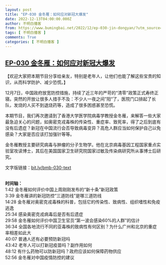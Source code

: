 ```yaml
---
layout: post
title: "EP-030 金冬雁：如何应对新冠大爆发"
date: 2022-12-13T04:00:00.000Z
author: 不明白播客
from: https://www.bumingbai.net/2022/12/ep-030-jin-dongyan/?utm_source=rss&utm_medium=rss&utm_campaign=ep-030-jin-dongyan
tags: [ 不明白播客 ]
comments: True
categories: [ 不明白播客 ]
---
```

<!--1670904000000-->
[EP-030 金冬雁：如何应对新冠大爆发](https://www.bumingbai.net/2022/12/ep-030-jin-dongyan/?utm_source=rss&utm_medium=rss&utm_campaign=ep-030-jin-dongyan)
------

<div>
<div id="buzzsprout-player-11861102"></div><script src="https://www.buzzsprout.com/1982525/11861102-.js?container_id=buzzsprout-player-11861102&amp;player=small" type="text/javascript" charset="utf-8"></script><p>【欢迎大家把本期节目分享给亲友，特别是老年人，让他们也能了解这些宝贵的知识，从而科学防护、减少恐慌。】</p><p>12月7日，中国政府放宽防控措施，持续了近三年的严苛的“清零”政策正式寿终正寝。突然的开放让很多人措手不及：不少人一夜之间”阳“了，医院门口排起了长队，发烧的人买不到退烧药等，造成了很多困惑甚至恐慌。</p><p>本期节目，我们再次邀请到了香港大学医学院病毒学教授金冬雁，来解答一些大家最急迫关心的问题，如奥密克戎毒株的传染性、重症率、致死率，得了之后到底有没有后遗症？新冠在中国流行会否导致病毒变异？高危人群应当如何保护自己以免感染？大家是否应该打加强针等等。</p><p>金冬雁教授主要研究病毒与肿瘤的分子生物学。他在北京病毒基因工程国家重点实验室攻读博士，其后在美国国家卫生研究院国家过敏及传染病研究所从事博士后研究。</p><p>文字版链接：<a rel="noreferrer noopener" href="https://bit.ly/bmb-030-text" target="_blank">bit.ly/bmb-030-text</a></p><p><br><strong>时间轴：<br></strong>1:42 金冬雁如何评价中国上周刚刚发布的“新十条”新冠政策<br>3:39 金冬雁讲的新冠防控“三道防线”是哪三道防线<br>14:28 金冬雁对奥密克戎毒株的科普，包括它的传染性、致病性、组织嗜性和免疫逃逸<br>25:34 感染奥密克戎病毒后是否有后遗症<br>29:58 金冬雁如何评价中国卫生官员“第一波会感染60%的人群”的估计<br>36:34 全国各地流行不同的亚毒株的致病性有何区别？为什么广州和北京的重症率相差如此大<br>40:07 普通人还有必要预防新冠吗<br>43:42 老年人可以打新冠疫苗吗？副作用如何<br>48:12 有什么药物可以防新冠吗？政府应该如何保障药物供应<br>52:56 金冬雁对中国疫情防控的建议</p><p></p>
</div>
